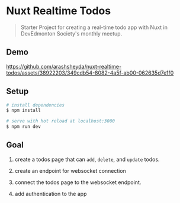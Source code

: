 # Nuxt Realtime Todos

> Starter Project for creating a real-time todo app with Nuxt in DevEdmonton Society's monthly meetup.

## Demo

https://github.com/arashsheyda/nuxt-realtime-todos/assets/38922203/349cdb54-8082-4a5f-ab00-062635d7e1f0

## Setup

```bash
# install dependencies
$ npm install

# serve with hot reload at localhost:3000
$ npm run dev
```

## Goal


1. create a todos page that can `add`, `delete`, and `update` todos.

2. create an endpoint for websocket connection

3. connect the todos page to the websocket endpoint.

4. add authentication to the app
